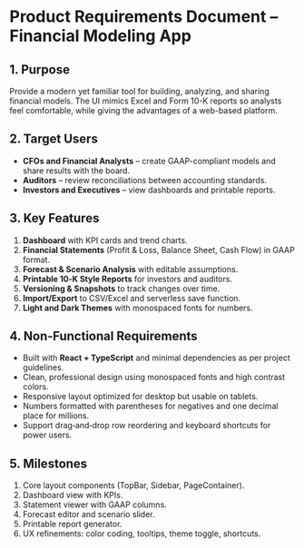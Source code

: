 # Product Requirements Document – Financial Modeling App

## 1. Purpose
Provide a modern yet familiar tool for building, analyzing, and sharing financial models. The UI mimics Excel and Form 10-K reports so analysts feel comfortable, while giving the advantages of a web-based platform.

## 2. Target Users
 - **CFOs and Financial Analysts** – create GAAP-compliant models and share results with the board.
- **Auditors** – review reconciliations between accounting standards.
- **Investors and Executives** – view dashboards and printable reports.

## 3. Key Features
1. **Dashboard** with KPI cards and trend charts.
2. **Financial Statements** (Profit & Loss, Balance Sheet, Cash Flow) in GAAP format.
3. **Forecast & Scenario Analysis** with editable assumptions.
4. **Printable 10‑K Style Reports** for investors and auditors.
5. **Versioning & Snapshots** to track changes over time.
6. **Import/Export** to CSV/Excel and serverless save function.
7. **Light and Dark Themes** with monospaced fonts for numbers.

## 4. Non‑Functional Requirements
- Built with **React + TypeScript** and minimal dependencies as per project guidelines.
- Clean, professional design using monospaced fonts and high contrast colors.
- Responsive layout optimized for desktop but usable on tablets.
- Numbers formatted with parentheses for negatives and one decimal place for millions.
- Support drag‑and‑drop row reordering and keyboard shortcuts for power users.

## 5. Milestones
1. Core layout components (TopBar, Sidebar, PageContainer).
2. Dashboard view with KPIs.
3. Statement viewer with GAAP columns.
4. Forecast editor and scenario slider.
5. Printable report generator.
6. UX refinements: color coding, tooltips, theme toggle, shortcuts.

